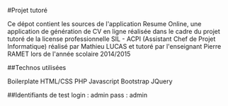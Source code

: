 #Projet tutoré

Ce dépot contient les sources de l'application Resume Online, une application de génération de CV en ligne réalisée dans le cadre du projet tutoré de la license professionnelle SIL - ACPI (Assistant Chef de Projet Informatique) réalisé par Mathieu LUCAS et tutoré par l'enseignant Pierre RAMET lors de l'année scolaire 2014/2015

##Technos utilisées

Boilerplate
HTML/CSS
PHP
Javascript
Bootstrap
JQuery

##Identifiants de test
login : admin
pass : admin